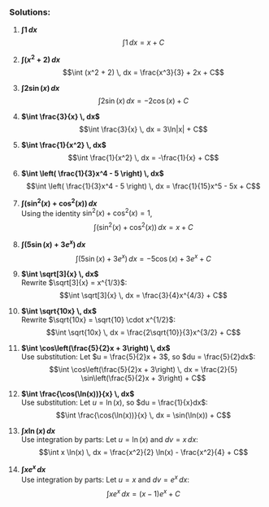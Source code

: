 ### Solutions:

1. **$\int 1 \, dx$**  
   $$\int 1 \, dx = x + C$$

2. **$\int (x^2 + 2) \, dx$**  
   $$\int (x^2 + 2) \, dx = \frac{x^3}{3} + 2x + C$$

3. **$\int 2\sin(x) \, dx$**  
   $$\int 2\sin(x) \, dx = -2\cos(x) + C$$

4. **$\int \frac{3}{x} \, dx$**  
   $$\int \frac{3}{x} \, dx = 3\ln|x| + C$$

5. **$\int \frac{1}{x^2} \, dx$**  
   $$\int \frac{1}{x^2} \, dx = -\frac{1}{x} + C$$

6. **$\int \left( \frac{1}{3}x^4 - 5 \right) \, dx$**  
   $$\int \left( \frac{1}{3}x^4 - 5 \right) \, dx = \frac{1}{15}x^5 - 5x + C$$

7. **$\int (\sin^2(x) + \cos^2(x)) \, dx$**  
   Using the identity $\sin^2(x) + \cos^2(x) = 1$,  
   $$\int (\sin^2(x) + \cos^2(x)) \, dx = x + C$$

8. **$\int (5\sin(x) + 3e^x) \, dx$**  
   $$\int (5\sin(x) + 3e^x) \, dx = -5\cos(x) + 3e^x + C$$

9. **$\int \sqrt[3]{x} \, dx$**  
   Rewrite $\sqrt[3]{x} = x^{1/3}$:  
   $$\int \sqrt[3]{x} \, dx = \frac{3}{4}x^{4/3} + C$$

10. **$\int \sqrt{10x} \, dx$**  
    Rewrite $\sqrt{10x} = \sqrt{10} \cdot x^{1/2}$:  
    $$\int \sqrt{10x} \, dx = \frac{2\sqrt{10}}{3}x^{3/2} + C$$

11. **$\int \cos\left(\frac{5}{2}x + 3\right) \, dx$**  
    Use substitution: Let $u = \frac{5}{2}x + 3$, so $du = \frac{5}{2}dx$:  
    $$\int \cos\left(\frac{5}{2}x + 3\right) \, dx = \frac{2}{5} \sin\left(\frac{5}{2}x + 3\right) + C$$

12. **$\int \frac{\cos(\ln(x))}{x} \, dx$**  
    Use substitution: Let $u = \ln(x)$, so $du = \frac{1}{x}dx$:  
    $$\int \frac{\cos(\ln(x))}{x} \, dx = \sin(\ln(x)) + C$$

13. **$\int x \ln(x) \, dx$**  
    Use integration by parts: Let $u = \ln(x)$ and $dv = x \, dx$:  
    $$\int x \ln(x) \, dx = \frac{x^2}{2} \ln(x) - \frac{x^2}{4} + C$$

14. **$\int x e^x \, dx$**  
    Use integration by parts: Let $u = x$ and $dv = e^x \, dx$:  
    $$\int x e^x \, dx = (x - 1)e^x + C$$
